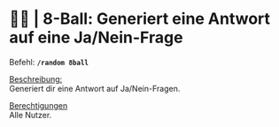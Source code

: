 # 🎱🔮 | 8-Ball: Generiert eine Antwort auf eine Ja/Nein-Frage

Befehl: **`/random 8ball`**

<u>Beschreibung:</u>  
 Generiert dir eine Antwort auf Ja/Nein-Fragen.

<u>Berechtigungen</u>  
 Alle Nutzer.